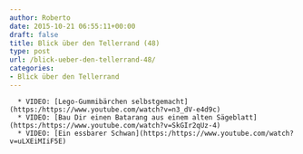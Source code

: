 ```yaml
---
author: Roberto
date: 2015-10-21 06:55:11+00:00
draft: false
title: Blick über den Tellerrand (48)
type: post
url: /blick-ueber-den-tellerrand-48/
categories:
- Blick über den Tellerrand
---
```



	  * VIDEO: [Lego-Gummibärchen selbstgemacht](https:/https://www.youtube.com/watch?v=n3_dV-e4d9c)
	  * VIDEO: [Bau Dir einen Batarang aus einem alten Sägeblatt](https:/https://www.youtube.com/watch?v=SkGIr2qUz-4)
	  * VIDEO: [Ein essbarer Schwan](https:/https://www.youtube.com/watch?v=uLXEiMIiF5E)

